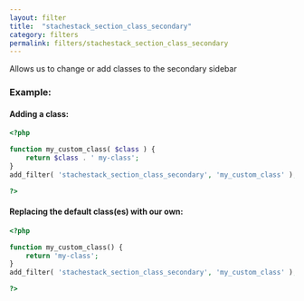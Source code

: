 ```yaml
---
layout: filter
title:  "stachestack_section_class_secondary"
category: filters
permalink: filters/stachestack_section_class_secondary
---
```


Allows us to change or add classes to the secondary sidebar

### Example:

#### Adding a class:

```php
<?php

function my_custom_class( $class ) {
	return $class . ' my-class';
}
add_filter( 'stachestack_section_class_secondary', 'my_custom_class' );

?>
```

#### Replacing the default class(es) with our own:

```php
<?php

function my_custom_class() {
	return 'my-class';
}
add_filter( 'stachestack_section_class_secondary', 'my_custom_class' );

?>
```